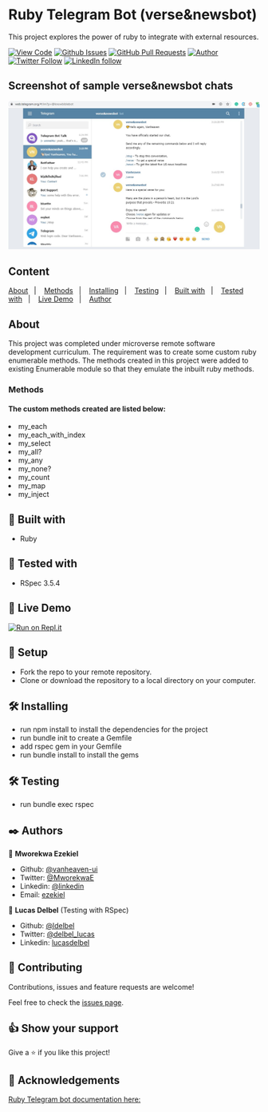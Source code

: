 # Ruby Telegram Bot (verse&newsbot)

This project explores the power of ruby to integrate with external resources.
  
[![View Code](https://img.shields.io/badge/View%20-Code-green)](https://github.com/vanheaven-ui/ruby-telegram-bot/tree/develop)
[![Github Issues](https://img.shields.io/badge/GitHub-Issues-orange)](https://github.com/vanheaven-ui/ruby-telegram-bot/issues)
[![GitHub Pull Requests](https://img.shields.io/badge/GitHub-Pull%20Requests-blue)](https://github.com/vanheaven-ui/ruby-telegram-bot/pulls)
[![Author](https://img.shields.io/badge/Github-Author-black)](https://github.com/vanheaven-ui)
[![Twitter Follow](https://img.shields.io/badge/Twitter-Ezekiel-%231DA1F2)](https://twitter.com/MworekwaE)
[![LinkedIn follow](https://img.shields.io/badge/LinkedIn-Ezekiel-%232867B2)](https://www.linkedin.com/in/vanheaven/)

## Screenshot of sample verse&newsbot chats

<img src="/img/screenshot.jpg">

## Content

<a text-align="center" href="#about">About</a>&nbsp;&nbsp;&nbsp;|&nbsp;&nbsp;&nbsp;
<a href="#method">Methods</a>&nbsp;&nbsp;&nbsp;|&nbsp;&nbsp;&nbsp;
<a href="#ins">Installing</a>&nbsp;&nbsp;&nbsp;|&nbsp;&nbsp;&nbsp;
<a href="#testing">Testing</a>&nbsp;&nbsp;&nbsp;|&nbsp;&nbsp;&nbsp;
<a href="#with">Built with</a>&nbsp;&nbsp;&nbsp;|&nbsp;&nbsp;&nbsp;
<a href="#tested">Tested with</a>&nbsp;&nbsp;&nbsp;|&nbsp;&nbsp;&nbsp;
<a href="#ldl">Live Demo</a>&nbsp;&nbsp;&nbsp;|&nbsp;&nbsp;&nbsp;
<a href="#author">Author</a>


## About <a name = "about"></a>
This project was completed under microverse remote software development curriculum. The requirement was to create some custom ruby enumerable methods. The methods created in this project were added to existing Enumerable module so that they emulate the inbuilt ruby methods. 

<h3>Methods <a name = "method"></a></h3>
<h4>The custom methods created are listed below:</h4>
<li>my_each</li>
<li>my_each_with_index</li>
<li>my_select</li>
<li>my_all?</li>
<li>my_any</li>
<li>my_none?</li>
<li>my_count</li>
<li>my_map</li>
<li>my_inject</li>

## 🔧 Built with<a name = "with"></a>

- Ruby

## 🔧 Tested with<a name = "tested"></a>
  
- RSpec 3.5.4

## 🔴 Live Demo <a name = "ldl"></a>


[![Run on Repl.it](https://repl.it/badge/github/vanheaven-ui/my_enumerables)](https://repl.it/@vanheavenui/myenumerables-3)

## 🔨 Setup

- Fork the repo to your remote repository.
- Clone or download the repository to a local directory on your computer.

## 🛠 Installing <a name = "ins"></a>

- run npm install to install the dependencies for the project
- run bundle init to create a Gemfile
- add rspec gem in your Gemfile
- run bundle install to install the gems

## 🛠 Testing <a name = "testing"></a>

- run bundle exec rspec

## ✒️  Authors <a name = "author"></a>

👤 **Mworekwa Ezekiel**

- Github: [@vanheaven-ui](https://github.com/vanheaven-ui)
- Twitter: [@MworekwaE](https://twitter.com/MworekwaE)
- Linkedin: [@linkedin](https://www.linkedin.com/in/vanheaven/)
- Email: [ezekiel](mailto:vanheaven6@gmail.com)

👤 **Lucas Delbel** (Testing with RSpec)

- Github: [@ldelbel](https://github.com/ldelbel)
- Twitter: [@delbel_lucas](https://twitter.com/delbel_lucas)
- Linkedin: [lucasdelbel](https://www.linkedin.com/in/lucasdelbel/)

## 🤝 Contributing

Contributions, issues and feature requests are welcome!

Feel free to check the [issues page](https://github.com/vanheaven-ui/my_enumerables/issues).


## 👍 Show your support

Give a ⭐️ if you like this project!

## :clap: Acknowledgements
[Ruby Telegram bot documentation here:](https://www.rubydoc.info/gems/telegram-bot-ruby/0.7.2)

</div>
